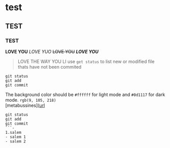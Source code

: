 # test
## TEST 
### TEST
**LOVE YOU**
*LOVE YUO*
~~LOVE YOU~~
***LOVE YOU***
> LOVE THE WAY YOU LI
use ` get status ` to list new or modified file thats have not been commited
```
git status
git add
git commit
```
The background color should be `#ffffff` for light mode and `#0d1117` for dark mode.
`rgb(9, 105, 218)`	
[metabussines]([url](https://business.facebook.com/latest/home?nav_ref=pages_you_manage_navigation&business_id=1213492855806828&mio=0&asset_id=734823640046687&entry_exp=hpmgxkbfhl)
```
git status 
git add 
git commit
```- 
1.salem 
- salem 1 
- salem 2
